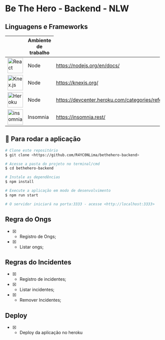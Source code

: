# Be The Hero - Backend - NLW

## Linguagens e Frameworks
<table style="width:100%">
    <thead>
      <tr>
        <th></th>
        <th>Ambiente de trabalho</th>
      </tr>
    </thead>
    <tbody>
      <tr>
        <td><img src="https://cdn.freebiesupply.com/logos/thumbs/2x/nodejs-1-logo.png" width="50" alt="React"></td>
        <td>Node</td>
        <td><a target="_blank" href="https://nodejs.org/en/docs/">https://nodejs.org/en/docs/</a></td>
      </tr>  
      <tr>
        <td><img src="https://knexjs.org/assets/images/knex.png" width="50" alt="Knex.js"></td>
        <td>Node</td>
        <td><a target="_blank" href="https://knexjs.org/">https://knexjs.org/</a></td>
      </tr> 
      <tr>
        <td><img src="https://coffops.com/wp-content/uploads/2021/04/2elgd5zp07wkeilkna63.png" width="50" alt="Heroku"></td>
        <td>Node</td>
        <td><a target="_blank" href="https://devcenter.heroku.com/categories/reference">https://devcenter.heroku.com/categories/reference</a></td>
      </tr> 
      <tr>
        <td><img src="https://seeklogo.com/images/I/insomnia-logo-A35E09EB19-seeklogo.com.png" width="50" alt="insomnia"></td>
        <td>Insomnia</td>
        <td><a target="_blank" href="https://insomnia.rest/">https://insomnia.rest/</a></td>
      </tr>    
    </tbody>
</table>


## 🎲 Para rodar a aplicação
```bash
# Clone este repositório
$ git clone <https://github.com/R4YC0NLima/bethehero-backend>

# Acesse a pasta do projeto no terminal/cmd
$ cd bethehero-backend

# Instale as dependências
$ npm install

# Execute a aplicação em modo de desenvolvimento
$ npm run start

# O servidor iniciará na porta:3333 - acesse <http://localhost:3333>
```

## Regra do Ongs
* [x] - Registro de Ongs;
* [x] - Listar ongs;

## Regras do Incidentes
* [x] - Registro de incidentes;
* [x] - Listar incidentes;
* [x] - Remover Incidentes;

## Deploy
* [x] - Deploy da aplicação no heroku
